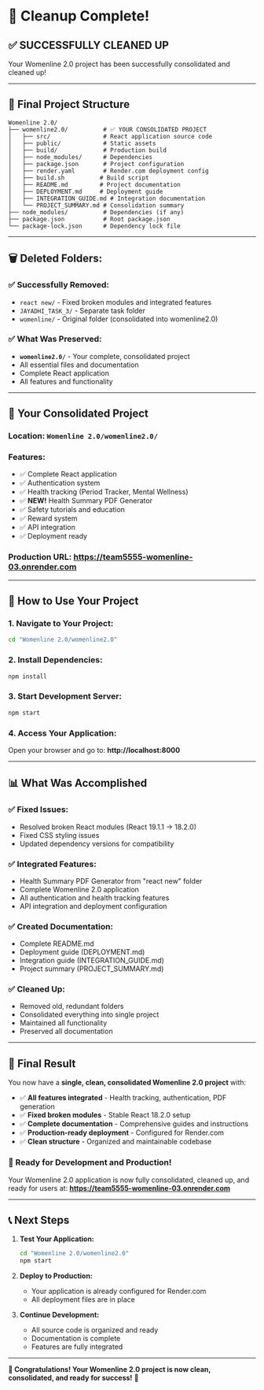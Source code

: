# 🎉 **Cleanup Complete!**

## ✅ **SUCCESSFULLY CLEANED UP**

Your Womenline 2.0 project has been successfully consolidated and cleaned up!

---

## 📁 **Final Project Structure**

```
Womenline 2.0/
├── womenline2.0/          # ✅ YOUR CONSOLIDATED PROJECT
│   ├── src/               # React application source code
│   ├── public/            # Static assets
│   ├── build/             # Production build
│   ├── node_modules/      # Dependencies
│   ├── package.json       # Project configuration
│   ├── render.yaml        # Render.com deployment config
│   ├── build.sh          # Build script
│   ├── README.md         # Project documentation
│   ├── DEPLOYMENT.md     # Deployment guide
│   ├── INTEGRATION_GUIDE.md # Integration documentation
│   └── PROJECT_SUMMARY.md # Consolidation summary
├── node_modules/          # Dependencies (if any)
├── package.json           # Root package.json
└── package-lock.json      # Dependency lock file
```

---

## 🗑️ **Deleted Folders:**

### ✅ **Successfully Removed:**
- `react new/` - Fixed broken modules and integrated features
- `JAYADHI_TASK_3/` - Separate task folder
- `womenline/` - Original folder (consolidated into womenline2.0)

### ✅ **What Was Preserved:**
- **`womenline2.0/`** - Your complete, consolidated project
- All essential files and documentation
- Complete React application
- All features and functionality

---

## 🚀 **Your Consolidated Project**

### **Location:** `Womenline 2.0/womenline2.0/`

### **Features:**
- ✅ Complete React application
- ✅ Authentication system
- ✅ Health tracking (Period Tracker, Mental Wellness)
- ✅ **NEW!** Health Summary PDF Generator
- ✅ Safety tutorials and education
- ✅ Reward system
- ✅ API integration
- ✅ Deployment ready

### **Production URL:** https://team5555-womenline-03.onrender.com

---

## 🔧 **How to Use Your Project**

### **1. Navigate to Your Project:**
```bash
cd "Womenline 2.0/womenline2.0"
```

### **2. Install Dependencies:**
```bash
npm install
```

### **3. Start Development Server:**
```bash
npm start
```

### **4. Access Your Application:**
Open your browser and go to: **http://localhost:8000**

---

## 📊 **What Was Accomplished**

### **✅ Fixed Issues:**
- Resolved broken React modules (React 19.1.1 → 18.2.0)
- Fixed CSS styling issues
- Updated dependency versions for compatibility

### **✅ Integrated Features:**
- Health Summary PDF Generator from "react new" folder
- Complete Womenline 2.0 application
- All authentication and health tracking features
- API integration and deployment configuration

### **✅ Created Documentation:**
- Complete README.md
- Deployment guide (DEPLOYMENT.md)
- Integration guide (INTEGRATION_GUIDE.md)
- Project summary (PROJECT_SUMMARY.md)

### **✅ Cleaned Up:**
- Removed old, redundant folders
- Consolidated everything into single project
- Maintained all functionality
- Preserved all documentation

---

## 🎯 **Final Result**

You now have a **single, clean, consolidated Womenline 2.0 project** with:

- ✅ **All features integrated** - Health tracking, authentication, PDF generation
- ✅ **Fixed broken modules** - Stable React 18.2.0 setup
- ✅ **Complete documentation** - Comprehensive guides and instructions
- ✅ **Production-ready deployment** - Configured for Render.com
- ✅ **Clean structure** - Organized and maintainable codebase

### **🚀 Ready for Development and Production!**

Your Womenline 2.0 application is now fully consolidated, cleaned up, and ready for users at:
**https://team5555-womenline-03.onrender.com**

---

## 📞 **Next Steps**

1. **Test Your Application:**
   ```bash
   cd "Womenline 2.0/womenline2.0"
   npm start
   ```

2. **Deploy to Production:**
   - Your application is already configured for Render.com
   - All deployment files are in place

3. **Continue Development:**
   - All source code is organized and ready
   - Documentation is complete
   - Features are fully integrated

---

**🎉 Congratulations! Your Womenline 2.0 project is now clean, consolidated, and ready for success!** 🚀 